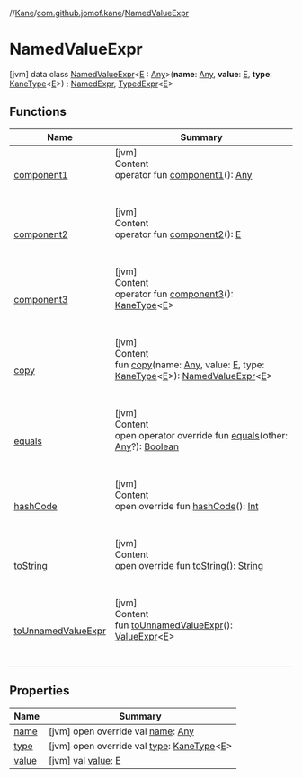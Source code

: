 //[Kane](../../index.md)/[com.github.jomof.kane](../index.md)/[NamedValueExpr](index.md)



# NamedValueExpr  
 [jvm] data class [NamedValueExpr](index.md)<[E](index.md) : [Any](https://kotlinlang.org/api/latest/jvm/stdlib/kotlin/-any/index.html)>(**name**: [Any](https://kotlinlang.org/api/latest/jvm/stdlib/kotlin/-any/index.html), **value**: [E](index.md), **type**: [KaneType](../../com.github.jomof.kane.types/-kane-type/index.md)<[E](index.md)>) : [NamedExpr](../-named-expr/index.md), [TypedExpr](../-typed-expr/index.md)<[E](index.md)>    


## Functions  
  
|  Name|  Summary| 
|---|---|
| [component1](component1.md)| [jvm]  <br>Content  <br>operator fun [component1](component1.md)(): [Any](https://kotlinlang.org/api/latest/jvm/stdlib/kotlin/-any/index.html)  <br><br><br>
| [component2](component2.md)| [jvm]  <br>Content  <br>operator fun [component2](component2.md)(): [E](index.md)  <br><br><br>
| [component3](component3.md)| [jvm]  <br>Content  <br>operator fun [component3](component3.md)(): [KaneType](../../com.github.jomof.kane.types/-kane-type/index.md)<[E](index.md)>  <br><br><br>
| [copy](copy.md)| [jvm]  <br>Content  <br>fun [copy](copy.md)(name: [Any](https://kotlinlang.org/api/latest/jvm/stdlib/kotlin/-any/index.html), value: [E](index.md), type: [KaneType](../../com.github.jomof.kane.types/-kane-type/index.md)<[E](index.md)>): [NamedValueExpr](index.md)<[E](index.md)>  <br><br><br>
| [equals](https://kotlinlang.org/api/latest/jvm/stdlib/kotlin/-any/equals.html)| [jvm]  <br>Content  <br>open operator override fun [equals](https://kotlinlang.org/api/latest/jvm/stdlib/kotlin/-any/equals.html)(other: [Any](https://kotlinlang.org/api/latest/jvm/stdlib/kotlin/-any/index.html)?): [Boolean](https://kotlinlang.org/api/latest/jvm/stdlib/kotlin/-boolean/index.html)  <br><br><br>
| [hashCode](https://kotlinlang.org/api/latest/jvm/stdlib/kotlin/-any/hash-code.html)| [jvm]  <br>Content  <br>open override fun [hashCode](https://kotlinlang.org/api/latest/jvm/stdlib/kotlin/-any/hash-code.html)(): [Int](https://kotlinlang.org/api/latest/jvm/stdlib/kotlin/-int/index.html)  <br><br><br>
| [toString](to-string.md)| [jvm]  <br>Content  <br>open override fun [toString](to-string.md)(): [String](https://kotlinlang.org/api/latest/jvm/stdlib/kotlin/-string/index.html)  <br><br><br>
| [toUnnamedValueExpr](to-unnamed-value-expr.md)| [jvm]  <br>Content  <br>fun [toUnnamedValueExpr](to-unnamed-value-expr.md)(): [ValueExpr](../-value-expr/index.md)<[E](index.md)>  <br><br><br>


## Properties  
  
|  Name|  Summary| 
|---|---|
| [name](index.md#com.github.jomof.kane/NamedValueExpr/name/#/PointingToDeclaration/)|  [jvm] open override val [name](index.md#com.github.jomof.kane/NamedValueExpr/name/#/PointingToDeclaration/): [Any](https://kotlinlang.org/api/latest/jvm/stdlib/kotlin/-any/index.html)   <br>
| [type](index.md#com.github.jomof.kane/NamedValueExpr/type/#/PointingToDeclaration/)|  [jvm] open override val [type](index.md#com.github.jomof.kane/NamedValueExpr/type/#/PointingToDeclaration/): [KaneType](../../com.github.jomof.kane.types/-kane-type/index.md)<[E](index.md)>   <br>
| [value](index.md#com.github.jomof.kane/NamedValueExpr/value/#/PointingToDeclaration/)|  [jvm] val [value](index.md#com.github.jomof.kane/NamedValueExpr/value/#/PointingToDeclaration/): [E](index.md)   <br>

